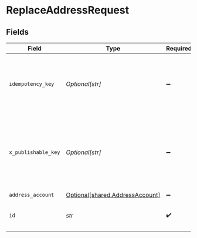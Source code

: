 # ReplaceAddressRequest


## Fields

| Field                                                                                                                                                                         | Type                                                                                                                                                                          | Required                                                                                                                                                                      | Description                                                                                                                                                                   |
| ----------------------------------------------------------------------------------------------------------------------------------------------------------------------------- | ----------------------------------------------------------------------------------------------------------------------------------------------------------------------------- | ----------------------------------------------------------------------------------------------------------------------------------------------------------------------------- | ----------------------------------------------------------------------------------------------------------------------------------------------------------------------------- |
| `idempotency_key`                                                                                                                                                             | *Optional[str]*                                                                                                                                                               | :heavy_minus_sign:                                                                                                                                                            | A key created by merchants that ensures `POST` and `PATCH` requests are only performed once. [Read more about Idempotent Requests here](/developers/references/idempotency/). |
| `x_publishable_key`                                                                                                                                                           | *Optional[str]*                                                                                                                                                               | :heavy_minus_sign:                                                                                                                                                            | The publicly viewable identifier used to identify a merchant division. This key is found in the Developer > API section of the Bolt Merchant Dashboard [RECOMMENDED].         |
| `address_account`                                                                                                                                                             | [Optional[shared.AddressAccount]](../../models/shared/addressaccount.md)                                                                                                      | :heavy_minus_sign:                                                                                                                                                            | N/A                                                                                                                                                                           |
| `id`                                                                                                                                                                          | *str*                                                                                                                                                                         | :heavy_check_mark:                                                                                                                                                            | The ID for an address in the shopper's Address Book.                                                                                                                          |